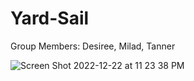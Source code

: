 # Yard-Sail

Group Members:
Desiree, Milad, Tanner

![Screen Shot 2022-12-22 at 11 23 38 PM](https://user-images.githubusercontent.com/114964227/209291203-fefb51cc-f80f-4352-9b42-6bd7c623db56.png)
